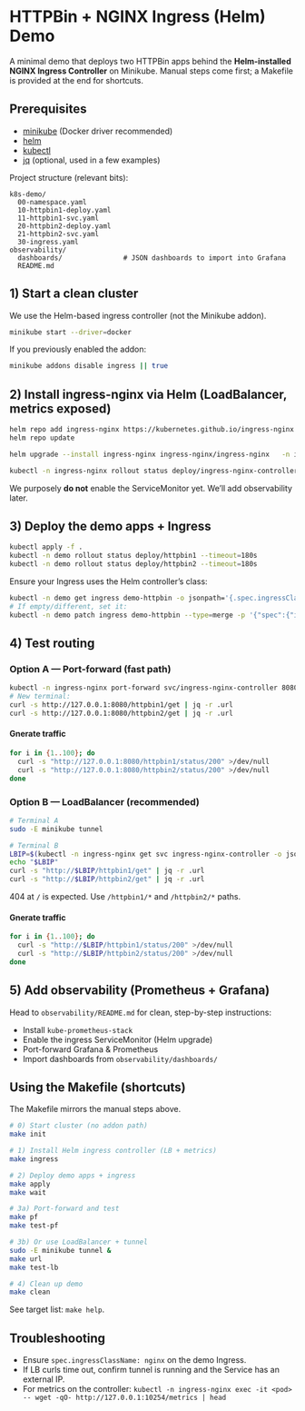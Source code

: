 # HTTPBin + NGINX Ingress (Helm) Demo

A minimal demo that deploys two HTTPBin apps behind the **Helm-installed NGINX Ingress Controller** on Minikube.
Manual steps come first; a Makefile is provided at the end for shortcuts.

## Prerequisites

- [minikube](https://minikube.sigs.k8s.io/docs/) (Docker driver recommended)
- [helm](https://helm.sh)
- [kubectl](https://kubernetes.io/docs/reference/kubectl/kubectl/)
- [jq](https://jqlang.org) (optional, used in a few examples)

Project structure (relevant bits):

```
k8s-demo/
  00-namespace.yaml
  10-httpbin1-deploy.yaml
  11-httpbin1-svc.yaml
  20-httpbin2-deploy.yaml
  21-httpbin2-svc.yaml
  30-ingress.yaml
observability/
  dashboards/               # JSON dashboards to import into Grafana
  README.md
```

## 1) Start a clean cluster

We use the Helm-based ingress controller (not the Minikube addon).

```bash
minikube start --driver=docker
```

If you previously enabled the addon:
```bash
minikube addons disable ingress || true
```

## 2) Install ingress-nginx via Helm (LoadBalancer, metrics exposed)

```bash
helm repo add ingress-nginx https://kubernetes.github.io/ingress-nginx
helm repo update

helm upgrade --install ingress-nginx ingress-nginx/ingress-nginx   -n ingress-nginx --create-namespace   --set controller.ingressClass=nginx   --set controller.metrics.enabled=true   --set controller.service.type=LoadBalancer

kubectl -n ingress-nginx rollout status deploy/ingress-nginx-controller --timeout=300s
```

We purposely **do not** enable the ServiceMonitor yet. We’ll add observability later.

## 3) Deploy the demo apps + Ingress

```bash
kubectl apply -f .
kubectl -n demo rollout status deploy/httpbin1 --timeout=180s
kubectl -n demo rollout status deploy/httpbin2 --timeout=180s
```

Ensure your Ingress uses the Helm controller’s class:

```bash
kubectl -n demo get ingress demo-httpbin -o jsonpath='{.spec.ingressClassName}{"\n"}'
# If empty/different, set it:
kubectl -n demo patch ingress demo-httpbin --type=merge -p '{"spec":{"ingressClassName":"nginx"}}'
```

## 4) Test routing

### Option A — Port-forward (fast path)

```bash
kubectl -n ingress-nginx port-forward svc/ingress-nginx-controller 8080:80
# New terminal:
curl -s http://127.0.0.1:8080/httpbin1/get | jq -r .url
curl -s http://127.0.0.1:8080/httpbin2/get | jq -r .url
```

#### Gnerate traffic

```bash
for i in {1..100}; do
  curl -s "http://127.0.0.1:8080/httpbin1/status/200" >/dev/null
  curl -s "http://127.0.0.1:8080/httpbin2/status/200" >/dev/null
done
```

### Option B — LoadBalancer (recommended)

```bash
# Terminal A
sudo -E minikube tunnel

# Terminal B
LBIP=$(kubectl -n ingress-nginx get svc ingress-nginx-controller -o jsonpath='{.status.loadBalancer.ingress[0].ip}')
echo "$LBIP"
curl -s "http://$LBIP/httpbin1/get" | jq -r .url
curl -s "http://$LBIP/httpbin2/get" | jq -r .url
```

404 at `/` is expected. Use `/httpbin1/*` and `/httpbin2/*` paths.

#### Gnerate traffic


```bash
for i in {1..100}; do
  curl -s "http://$LBIP/httpbin1/status/200" >/dev/null
  curl -s "http://$LBIP/httpbin2/status/200" >/dev/null
done
```


## 5) Add observability (Prometheus + Grafana)

Head to `observability/README.md` for clean, step-by-step instructions:
- Install `kube-prometheus-stack`
- Enable the ingress ServiceMonitor (Helm upgrade)
- Port-forward Grafana & Prometheus
- Import dashboards from `observability/dashboards/`

## Using the Makefile (shortcuts)

The Makefile mirrors the manual steps above.

```bash
# 0) Start cluster (no addon path)
make init

# 1) Install Helm ingress controller (LB + metrics)
make ingress

# 2) Deploy demo apps + ingress
make apply
make wait

# 3a) Port-forward and test
make pf
make test-pf

# 3b) Or use LoadBalancer + tunnel
sudo -E minikube tunnel &
make url
make test-lb

# 4) Clean up demo
make clean
```

See target list: `make help`.

## Troubleshooting

- Ensure `spec.ingressClassName: nginx` on the demo Ingress.
- If LB curls time out, confirm tunnel is running and the Service has an external IP.
- For metrics on the controller: `kubectl -n ingress-nginx exec -it <pod> -- wget -qO- http://127.0.0.1:10254/metrics | head`
